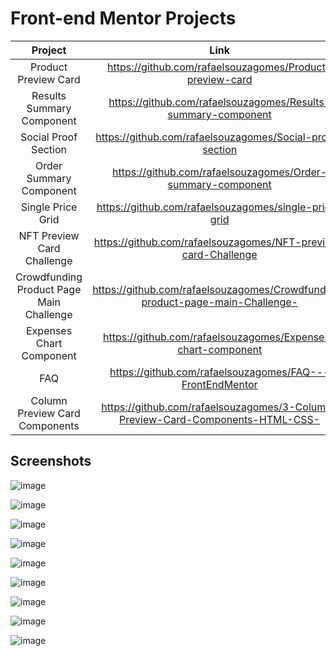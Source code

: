 # Front-end Mentor Projects


| Project  |  Link | 
| :-------:| :------:| 
|  Product Preview Card | https://github.com/rafaelsouzagomes/Product-preview-card |
| Results Summary Component |  https://github.com/rafaelsouzagomes/Results-summary-component| 
| Social Proof Section | https://github.com/rafaelsouzagomes/Social-proof-section| 
| Order Summary Component | https://github.com/rafaelsouzagomes/Order-summary-component| 
| Single Price Grid | https://github.com/rafaelsouzagomes/single-price-grid | 
| NFT Preview Card Challenge | https://github.com/rafaelsouzagomes/NFT-preview-card-Challenge | 
| Crowdfunding Product Page Main Challenge | https://github.com/rafaelsouzagomes/Crowdfunding-product-page-main-Challenge- | 
| Expenses Chart Component | https://github.com/rafaelsouzagomes/Expenses-chart-component | 
| FAQ | https://github.com/rafaelsouzagomes/FAQ---FrontEndMentor| 
| Column Preview Card Components | https://github.com/rafaelsouzagomes/3-Column-Preview-Card-Components-HTML-CSS-| 

## Screenshots

![image](https://github.com/rafaelsouzagomes/Front-end-Mentor-Projects/assets/41433728/7ebdd8f1-12d9-4a94-bb95-61adb9d95a39)

![image](https://github.com/rafaelsouzagomes/Front-end-Mentor-Projects/assets/41433728/8bfc256c-372f-4b9c-b2ba-2d644ae7ff9c)

![image](https://github.com/rafaelsouzagomes/Front-end-Mentor-Projects/assets/41433728/89ef2092-5b83-492d-82a9-3655900ed647)

![image](https://github.com/rafaelsouzagomes/Front-end-Mentor-Projects/assets/41433728/d551f2a0-e5c9-49bd-bcb3-c4a21c5bf9e9)

![image](https://github.com/rafaelsouzagomes/Front-end-Mentor-Projects/assets/41433728/6b3a627c-54ca-4df9-bd94-02ceddb51371)

![image](https://github.com/rafaelsouzagomes/Front-end-Mentor-Projects/assets/41433728/1db1f50b-ef07-4c55-b02d-54fd88381436)

![image](https://github.com/rafaelsouzagomes/Front-end-Mentor-Projects/assets/41433728/cde77fd9-e2b7-4056-bd12-eac61e93b477)

![image](https://github.com/rafaelsouzagomes/Front-end-Mentor-Projects/assets/41433728/7c5eb3d4-1217-4dcf-ba45-f14478077dfb)

![image](https://github.com/rafaelsouzagomes/Front-end-Mentor-Projects/assets/41433728/aa5f7f9e-426e-4ad4-8456-0cf879b85fd3)






